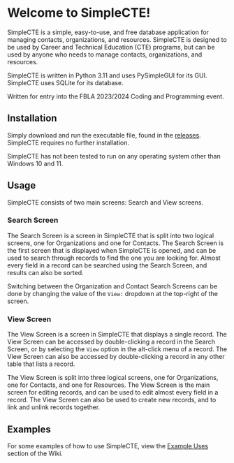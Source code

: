 # Welcome to SimpleCTE!

SimpleCTE is a simple, easy-to-use, and free database application for managing contacts, organizations, and resources. 
SimpleCTE is designed to be used by Career and Technical Education (CTE) programs, but can be used by anyone who needs to manage contacts, organizations, and resources.

SimpleCTE is written in Python 3.11 and uses PySimpleGUI for its GUI. SimpleCTE uses SQLite for its database.

Written for entry into the FBLA 2023/2024 Coding and Programming event.

## Installation

Simply download and run the executable file, found in the [releases](https://github.com/WhoIsConch/SimpleCTE/releases). 
SimpleCTE requires no further installation.

SimpleCTE has not been tested to run on any operating system other than Windows 10 and 11.

## Usage

SimpleCTE consists of two main screens: Search and View screens.

### Search Screen

The Search Screen is a screen in SimpleCTE that is split into two logical screens, one for Organizations and one for 
Contacts. The Search Screen is the first screen that is displayed when SimpleCTE is opened, and can be used to search 
through records to find the one you are looking for. Almost every field in a record can be searched using the Search 
Screen, and results can also be sorted. 

Switching between the Organization and Contact Search Screens can be done by changing the value of the `View:` dropdown
at the top-right of the screen.

### View Screen

The View Screen is a screen in SimpleCTE that displays a single record. The View Screen can be accessed by double-clicking
a record in the Search Screen, or by selecting the `View` option in the alt-click menu of a record. The View Screen can
also be accessed by double-clicking a record in any other table that lists a record.

The View Screen is split into three logical screens, one for Organizations, one for Contacts, and one for Resources.
The View Screen is the main screen for editing records, and can be used to edit almost every field in a record. The View
Screen can also be used to create new records, and to link and unlink records together.

## Examples

For some examples of how to use SimpleCTE, view the [Example Uses](https://github.com/WhoIsConch/SimpleCTE/wiki/Example-Uses) section of the Wiki.
